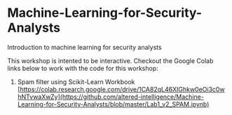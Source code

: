 # Machine-Learning-for-Security-Analysts
Introduction to machine learning for security analysts


This workshop is intented to be interactive. Checkout the Google Colab links below to work with the code for this workshop:
1. Spam filter using Scikit-Learn Workbook
[https://colab.research.google.com/drive/1CA82qL46XIGhkw0eOi3c0whNTvwaXwZy](https://github.com/altered-intelligence/Machine-Learning-for-Security-Analysts/blob/master/Lab1_v2_SPAM.ipynb)
   

